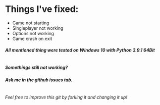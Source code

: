 # Things I've fixed:
- Game not starting
- Singleplayer not working
- Options not working
- Game crash on exit

##### _All mentioned thing were tested on Windows 10 with Python 3.9.1 64Bit_
#
##### Somethings still not working?
##### Ask me in the github issues tab.
#
###### Feel free to improve this git by forking it and changing it up!
